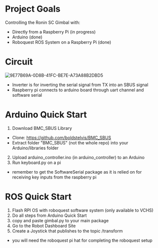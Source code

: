 # Project Goals

Controlling the Ronin SC Gimbal with:

- Directly from a Raspberry Pi (in progress)
- Arduino (done)
- Roboquest ROS System on a Raspberry Pi (done)

# Circuit

![9E77B69A-0D8B-41FC-BE7E-A73A88B2DBD5](https://user-images.githubusercontent.com/72239682/203463755-5a2ced45-bd45-41da-8e0c-7f8d2f6dd1ce.jpeg)
- Inverter is for inverting the serial signal from TX into an SBUS signal
- Raspberry pi connects to arduino board through uart channel and software serial
# Arduino Quick Start

1. Download BMC_SBUS Library

- Clone: https://github.com/boldstelvis/BMC_SBUS
- Extract folder "BMC_SBUS" (not the whole repo) into your Arduino/libraries folder

2. Upload arduino_controller.ino (in arduino_controller) to an Arduino
3. Run keyboard.py on a pi
- remember to get the SoftwareSerial package as it is relied on for receiving key inputs from the raspberry pi
# ROS Quick Start

1. Flash RPI OS with roboquest software system (only available to VCHS)
2. Do all steps from Arduino Quick Start
3. copy and paste gimbal.py to your main package
4. Go to the Robot Dashboard Site
5. Create a Joystick that publishes to the topic /transform

- you will need the roboquest pi hat for completing the roboquest setup
